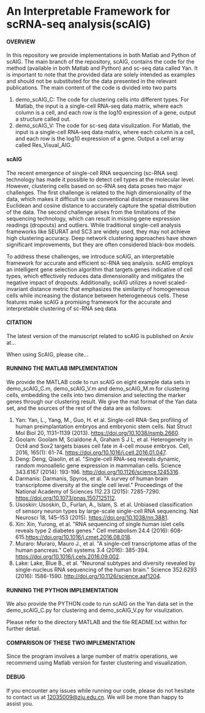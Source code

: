 # An Interpretable Framework for scRNA-seq analysis(scAIG)
#### OVERVIEW
In this repository we provide implementations in both Matlab and Python of scAIG. The main branch of the repository, scAIG, contains the code for the method (available in both Matlab and Python) and sc-seq data called Yan. It is important to note that the provided data are solely intended as examples and should not be substituted for the data presented in the relevant publications. The main content of the code is divided into two parts
  1. demo_scAIG_C: The code for clustering cells into different types. For Matlab, the input is a single-cell RNA-seq data matrix, where each column is a cell, and each row is the log10 expression of a gene, output a structure called out.
  2. demo_scAIG_V: The code for sc-seq data visulization. For Matlab, the input is a single-cell RNA-seq data matrix, where each column is a cell, and each row is the log10 expression of a gene. Output a cell array called Res_Visual_AIG.

#### scAIG
The recent emergence of single-cell RNA sequencing (sc-RNA seq) technology has made it possible to detect cell types at the molecular level. However, clustering cells based on sc-RNA seq data poses two major challenges. The first challenge is related to the high dimensionality of the data, which makes it difficult to use conventional distance measures like Euclidean and cosine distance to accurately capture the spatial distribution of the data. The second challenge arises from the limitations of the sequencing technology, which can result in missing gene expression readings (dropouts) and outliers. While traditional single-cell analysis frameworks like SEURAT and SC3 are widely used, they may not achieve high clustering accuracy. Deep network clustering approaches have shown significant improvements, but they are often considered black-box models. 

To address these challenges, we introduce scAIG, an interpretable framework for accurate and efficient sc-RNA seq analysis. scAIG employs an intelligent gene selection algorithm that targets genes indicative of cell types, which effectively reduces data dimensionality and mitigates the negative impact of dropouts. Additionally, scAIG utilizes a novel scaled-invariant distance metric that emphasizes the similarity of homogeneous cells while increasing the distance between heterogeneous cells. These features make scAIG a promising framework for the accurate and interpretable clustering of sc-RNA seq data.

#### CITATION
The latest version of the manuscript related to scAIG is published on Arxiv at...

When using ScAIG, please cite...

#### RUNNING THE MATLAB IMPLEMENTATION
We provide the MATLAB code to run scAIG on eight example data sets in demo_scAIG_C.m, demo_scAIG_V.m and demo_scAIG_M.m for clustering cells, embedding the cells into two dimension and selecting the marker genes through our clustering result. We give the mat format of the Yan data set, and the sources of the rest of the data are as follows:
  1. Yan: Yan, L., Yang, M., Guo, H. et al. Single-cell RNA-Seq profiling of human preimplantation embryos and embryonic stem cells. Nat Struct Mol Biol 20, 1131–1139 (2013). https://doi.org/10.1038/nsmb.2660.
  2. Goolam: Goolam M, Scialdone A, Graham S J L, et al. Heterogeneity in Oct4 and Sox2 targets biases cell fate in 4-cell mouse embryos. Cell, 2016, 165(1): 61-74. https://doi.org/10.1016/j.cell.2016.01.047.
  3. Deng: Deng, Qiaolin, et al. "Single-cell RNA-seq reveals dynamic, random monoallelic gene expression in mammalian cells. Science 343.6167 (2014): 193-196. http://doi.org/10.1126/science.1245316.
  4. Darmanis: Darmanis, Spyros, et al. "A survey of human brain transcriptome diversity at the single cell level." Proceedings of the National Academy of Sciences 112.23 (2015): 7285-7290. https://doi.org/10.1073/pnas.1507125112.
  5. Usoskin: Usoskin, D., Furlan, A., Islam, S. et al. Unbiased classification of sensory neuron types by large-scale single-cell RNA sequencing. Nat Neurosci 18, 145–153 (2015). https://doi.org/10.1038/nn.3881.
  6. Xin: Xin, Yurong, et al. "RNA sequencing of single human islet cells reveals type 2 diabetes genes." Cell metabolism 24.4 (2016): 608-615.https://doi.org/10.1016/j.cmet.2016.08.018.
  7. Muraro: Muraro, Mauro J., et al. "A single-cell transcriptome atlas of the human pancreas." Cell systems 3.4 (2016): 385-394. https://doi.org/10.1016/j.cels.2016.09.002.
  8. Lake: Lake, Blue B., et al. "Neuronal subtypes and diversity revealed by single-nucleus RNA sequencing of the human brain." Science 352.6293 (2016): 1586-1590. http://doi.org/10.1126/science.aaf1204.

#### RUNNING THE PYTHON IMPLEMENTATION
We also provide the PYTHON code to run scAIG on the Yan data set in the demo_scAIG_C.py for clustering and demo_scAIG_V.py for visulization. 

Please refer to the directory MATLAB and the file README.txt within for further detail.

#### COMPARISON OF THESE TWO IMPLEMENTATION
Since the program involves a large number of matrix operations, we recommend using Matlab version for faster clustering and visualization.

#### DEBUG
If you encounter any issues while running our code, please do not hesitate to contact us at 12035009@zju.edu.cn. We will be more than happy to assist you.
